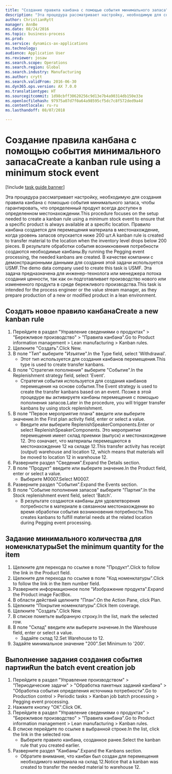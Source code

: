 ```yaml
--- 
title: "Создание правила канбана с помощью события минимального запаса"
description: "Эта процедура рассматривает настройку, необходимую для создания правила канбана с помощью события минимального запаса, чтобы гарантировать, что определенный продукт всегда доступен в определенном местонахождении."
author: ChristianRytt
manager: AnnBe
ms.date: 08/24/2016
ms.topic: business-process
ms.prod: 
ms.service: dynamics-ax-applications
ms.technology: 
audience: Application User
ms.reviewer: josaw
ms.search.scope: Operations
ms.search.region: Global
ms.search.industry: Manufacturing
ms.author: crytt
ms.search.validFrom: 2016-06-30
ms.dyn365.ops.version: AX 7.0.0
ms.translationtype: HT
ms.sourcegitcommit: 1d98cbff30620256c9d13e7b4a90314db150e33e
ms.openlocfilehash: 97975a07d7f0a64a98595cf5dc7c8f572ded9a4d
ms.contentlocale: ru-ru
ms.lasthandoff: 08/07/2018

---
```

# <a name="create-a-kanban-rule-using-a-minimum-stock-event"></a><span data-ttu-id="30668-103">Создание правила канбана с помощью события минимального запаса</span><span class="sxs-lookup"><span data-stu-id="30668-103">Create a kanban rule using a minimum stock event</span></span>

[!include [task guide banner](../../includes/task-guide-banner.md)]

<span data-ttu-id="30668-104">Эта процедура рассматривает настройку, необходимую для создания правила канбана с помощью события минимального запаса, чтобы гарантировать, что определенный продукт всегда доступен в определенном местонахождении.</span><span class="sxs-lookup"><span data-stu-id="30668-104">This procedure focuses on the setup needed to create a kanban rule using a minimum stock event to ensure that a specific product is always available at a specific location.</span></span> <span data-ttu-id="30668-105">Правило канбана создается для перемещения материала в местонахождение, когда уровень запасов опускается ниже 200 шт.</span><span class="sxs-lookup"><span data-stu-id="30668-105">A kanban rule is created to transfer material to the location when the inventory level drops below 200 pieces.</span></span> <span data-ttu-id="30668-106">В результате обработки события возникновения потребности создаются необходимые канбаны.</span><span class="sxs-lookup"><span data-stu-id="30668-106">By running the Pegging event processing, the needed kanbans are created.</span></span> <span data-ttu-id="30668-107">В качестве компании с демонстрационными данными для создания этой задачи используется USMF.</span><span class="sxs-lookup"><span data-stu-id="30668-107">The demo data company used to create this task is USMF.</span></span> <span data-ttu-id="30668-108">Эта задача предназначена для инженер-технолога или менеджера потока создания ценности, так как он подготавливает производство нового или измененного продукта в среде бережливого производства.</span><span class="sxs-lookup"><span data-stu-id="30668-108">This task is intended for the process engineer or the value stream manager, as they prepare production of a new or modified product in a lean environment.</span></span>


## <a name="create-a-new-kanban-rule"></a><span data-ttu-id="30668-109">Создать новое правило канбана</span><span class="sxs-lookup"><span data-stu-id="30668-109">Create a new kanban rule</span></span>
1. <span data-ttu-id="30668-110">Перейдите в раздел "Управление сведениями о продуктах" > "Бережливое производство" > "Правила канбана".</span><span class="sxs-lookup"><span data-stu-id="30668-110">Go to Product information management > Lean manufacturing > Kanban rules.</span></span>
2. <span data-ttu-id="30668-111">Щелкните "Создать".</span><span class="sxs-lookup"><span data-stu-id="30668-111">Click New.</span></span>
3. <span data-ttu-id="30668-112">В поле "Тип" выберите "Изъятие".</span><span class="sxs-lookup"><span data-stu-id="30668-112">In the Type field, select 'Withdrawal'.</span></span>
    * <span data-ttu-id="30668-113">Этот тип используется для создания канбанов перемещения.</span><span class="sxs-lookup"><span data-stu-id="30668-113">This type is used to create transfer kanbans.</span></span>  
4. <span data-ttu-id="30668-114">В поле "Стратегия пополнения" выберите "Событие".</span><span class="sxs-lookup"><span data-stu-id="30668-114">In the Replenishment strategy field, select 'Event'.</span></span>
    * <span data-ttu-id="30668-115">Стратегия события используется для создания канбанов перемещения на основе события.</span><span class="sxs-lookup"><span data-stu-id="30668-115">The Event strategy is used to create the transfer kanbans based on an event.</span></span> <span data-ttu-id="30668-116">Позже в этой процедуре вы активируете канбаны перемещения с помощью пополнения запасов.</span><span class="sxs-lookup"><span data-stu-id="30668-116">Later in the procedure, you will trigger transfer kanbans by using stock replenishment.</span></span>  
5. <span data-ttu-id="30668-117">В поле "Первое мероприятие плана" введите или выберите значение.</span><span class="sxs-lookup"><span data-stu-id="30668-117">In the First plan activity field, enter or select a value.</span></span>
    * <span data-ttu-id="30668-118">Введите или выберите ReplenishSpeakerComponents.</span><span class="sxs-lookup"><span data-stu-id="30668-118">Enter or select ReplenishSpeakerComponents.</span></span> <span data-ttu-id="30668-119">Это мероприятие перемещения имеет склад приемки (выпуск) и местонахождение 12. Это означает, что материалы перемещаются в местонахождение 12 на складе 12.</span><span class="sxs-lookup"><span data-stu-id="30668-119">This transfer activity has receipt (output) warehouse and location 12, which means that materials will be moved to location 12 in warehouse 12.</span></span>  
6. <span data-ttu-id="30668-120">Разверните раздел "Сведения".</span><span class="sxs-lookup"><span data-stu-id="30668-120">Expand the Details section.</span></span>
7. <span data-ttu-id="30668-121">В поле "Продукт" введите или выберите значение.</span><span class="sxs-lookup"><span data-stu-id="30668-121">In the Product field, enter or select a value.</span></span>
    * <span data-ttu-id="30668-122">Выберите M0007.</span><span class="sxs-lookup"><span data-stu-id="30668-122">Select M0007.</span></span>  
8. <span data-ttu-id="30668-123">Разверните раздел "События".</span><span class="sxs-lookup"><span data-stu-id="30668-123">Expand the Events section.</span></span>
9. <span data-ttu-id="30668-124">В поле "Событие пополнения запасов" выберите "Партия".</span><span class="sxs-lookup"><span data-stu-id="30668-124">In the Stock replenishment event field, select 'Batch'.</span></span>
    * <span data-ttu-id="30668-125">В результате создаются канбаны для удовлетворения потребности в материале в связанном местонахождении во время обработки события возникновения потребности.</span><span class="sxs-lookup"><span data-stu-id="30668-125">This creates kanbans to fulfill material needs at the related location during Pegging event processing.</span></span>  

## <a name="set-the-minimum-quantity-for-the-item"></a><span data-ttu-id="30668-126">Задание минимального количества для номенклатуры</span><span class="sxs-lookup"><span data-stu-id="30668-126">Set the minimum quantity for the item</span></span>
1. <span data-ttu-id="30668-127">Щелкните для перехода по ссылке в поле "Продукт".</span><span class="sxs-lookup"><span data-stu-id="30668-127">Click to follow the link in the Product field.</span></span>
2. <span data-ttu-id="30668-128">Щелкните для перехода по ссылке в поле "Код номенклатуры".</span><span class="sxs-lookup"><span data-stu-id="30668-128">Click to follow the link in the Item number field.</span></span>
3. <span data-ttu-id="30668-129">Разверните информационное поле "Изображение продукта".</span><span class="sxs-lookup"><span data-stu-id="30668-129">Expand the Product image FactBox.</span></span>
4. <span data-ttu-id="30668-130">В области действий щелкните "План".</span><span class="sxs-lookup"><span data-stu-id="30668-130">On the Action Pane, click Plan.</span></span>
5. <span data-ttu-id="30668-131">Щелкните "Покрытие номенклатуры".</span><span class="sxs-lookup"><span data-stu-id="30668-131">Click Item coverage.</span></span>
6. <span data-ttu-id="30668-132">Щелкните "Создать".</span><span class="sxs-lookup"><span data-stu-id="30668-132">Click New.</span></span>
7. <span data-ttu-id="30668-133">В списке пометьте выбранную строку.</span><span class="sxs-lookup"><span data-stu-id="30668-133">In the list, mark the selected row.</span></span>
8. <span data-ttu-id="30668-134">В поле "Склад" введите или выберите значение.</span><span class="sxs-lookup"><span data-stu-id="30668-134">In the Warehouse field, enter or select a value.</span></span>
    * <span data-ttu-id="30668-135">Задайте склад 12.</span><span class="sxs-lookup"><span data-stu-id="30668-135">Set Warehouse to 12.</span></span>  
9. <span data-ttu-id="30668-136">Задайте минимальное значение "200".</span><span class="sxs-lookup"><span data-stu-id="30668-136">Set Minimum to '200'.</span></span>

## <a name="run-the-batch-event-creation-job"></a><span data-ttu-id="30668-137">Выполнение задания создания события партии</span><span class="sxs-lookup"><span data-stu-id="30668-137">Run the batch event creation job</span></span>
1. <span data-ttu-id="30668-138">Перейдите в раздел "Управление производством" > "Периодические задачи" > "Обработка пакетных заданий канбана" > "Обработка события определения источника потребности".</span><span class="sxs-lookup"><span data-stu-id="30668-138">Go to Production control > Periodic tasks > Kanban job batch processing > Pegging event processing.</span></span>
2. <span data-ttu-id="30668-139">Нажмите кнопку "OК".</span><span class="sxs-lookup"><span data-stu-id="30668-139">Click OK.</span></span>
3. <span data-ttu-id="30668-140">Перейдите в раздел "Управление сведениями о продуктах" > "Бережливое производство" > "Правила канбана".</span><span class="sxs-lookup"><span data-stu-id="30668-140">Go to Product information management > Lean manufacturing > Kanban rules.</span></span>
4. <span data-ttu-id="30668-141">В списке перейдите по ссылке в выбранной строке.</span><span class="sxs-lookup"><span data-stu-id="30668-141">In the list, click the link in the selected row.</span></span>
    * <span data-ttu-id="30668-142">Выберите правило канбана, созданное ранее.</span><span class="sxs-lookup"><span data-stu-id="30668-142">Select the kanban rule that you created earlier.</span></span>  
5. <span data-ttu-id="30668-143">Разверните раздел "Канбаны".</span><span class="sxs-lookup"><span data-stu-id="30668-143">Expand the Kanbans section.</span></span>
    * <span data-ttu-id="30668-144">Обратите внимание, что канбан был создан для перемещения необходимого материала на склад 12.</span><span class="sxs-lookup"><span data-stu-id="30668-144">Notice that a kanban was created to transfer the needed material to warehouse 12.</span></span>  


